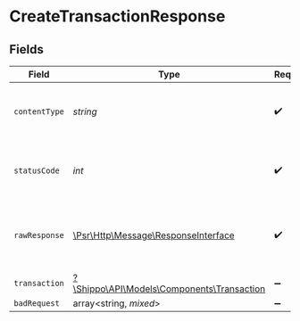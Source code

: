 # CreateTransactionResponse


## Fields

| Field                                                                                                        | Type                                                                                                         | Required                                                                                                     | Description                                                                                                  |
| ------------------------------------------------------------------------------------------------------------ | ------------------------------------------------------------------------------------------------------------ | ------------------------------------------------------------------------------------------------------------ | ------------------------------------------------------------------------------------------------------------ |
| `contentType`                                                                                                | *string*                                                                                                     | :heavy_check_mark:                                                                                           | HTTP response content type for this operation                                                                |
| `statusCode`                                                                                                 | *int*                                                                                                        | :heavy_check_mark:                                                                                           | HTTP response status code for this operation                                                                 |
| `rawResponse`                                                                                                | [\Psr\Http\Message\ResponseInterface](https://www.php-fig.org/psr/psr-7/#33-psrhttpmessageresponseinterface) | :heavy_check_mark:                                                                                           | Raw HTTP response; suitable for custom response parsing                                                      |
| `transaction`                                                                                                | [?\Shippo\API\Models\Components\Transaction](../../Models/Components/Transaction.md)                         | :heavy_minus_sign:                                                                                           | N/A                                                                                                          |
| `badRequest`                                                                                                 | array<string, *mixed*>                                                                                       | :heavy_minus_sign:                                                                                           | N/A                                                                                                          |